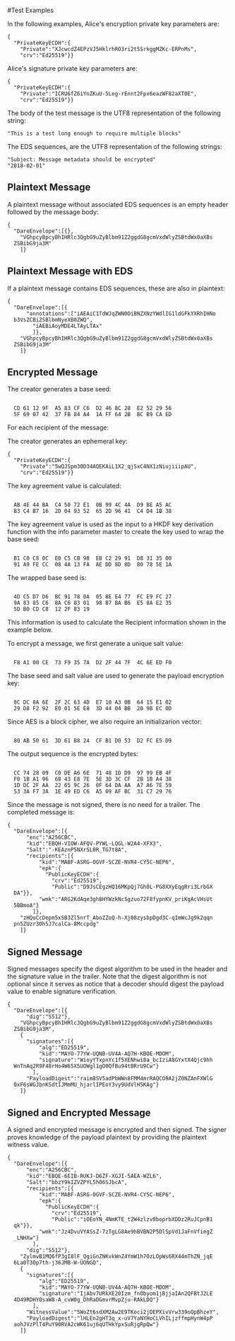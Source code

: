 
#Test Examples

In the following examples, Alice's encryption private key parameters are:

~~~~
{
  "PrivateKeyECDH":{
    "Private":"XJcwcdZ4EPzVJ5HklrhRO3ri2t5SrkggMZKc-ERPnMs",
    "crv":"Ed25519"}}
~~~~

 Alice's signature private key parameters are:

~~~~
{
  "PrivateKeyECDH":{
    "Private":"ICRU6fZ6iYnZKuU-5Leg-rEnnt2Fpx6eazWF82aXT0E",
    "crv":"Ed25519"}}
~~~~

The body of the test message is the UTF8 representation of the following string:

~~~~
"This is a test long enough to require multiple blocks"
~~~~

The EDS sequences, are the UTF8 representation of the following strings:

~~~~
"Subject: Message metadata should be encrypted"
"2018-02-01"
~~~~

## Plaintext Message

A plaintext message without associated EDS sequences is an empty header
followed by the message body:

~~~~
{
  "DareEnvelope":[{},
    "VGhpcyBpcyBhIHRlc3QgbG9uZyBlbm91Z2ggdG8gcmVxdWlyZSBtdWx0aXBs
  ZSBibG9ja3M"
    ]}
~~~~

## Plaintext Message with EDS

If a plaintext message contains EDS sequences, these are also in plaintext:

~~~~
{
  "DareEnvelope":[{
      "annotations":["iAEAiC1TdWJqZWN0OiBNZXNzYWdlIG1ldGFkYXRhIHNo
  b3VsZCBiZSBlbmNyeXB0ZWQ",
        "iAEBiAoyMDE4LTAyLTAx"
        ]},
    "VGhpcyBpcyBhIHRlc3QgbG9uZyBlbm91Z2ggdG8gcmVxdWlyZSBtdWx0aXBs
  ZSBibG9ja3M"
    ]}
~~~~

## Encrypted Message

The creator generates a base seed:

~~~~

  CD 61 12 9F  A5 83 CF C6  D2 46 BC 28  E2 52 29 56
  5F 69 07 42  37 FB 84 A4  1A FF 64 2B  BC B9 CA ED
~~~~

For each recipient of the message:

The creator generates an ephemeral key:

~~~~
{
  "PrivateKeyECDH":{
    "Private":"5wQJSpm30D34AQEKAiL1X2_qjSxC4NX1zNiujiiipAU",
    "crv":"Ed25519"}}
~~~~

The key agreement value is calculated:

~~~~

  AB 4E 44 BA  C4 50 72 E1  0B 99 4C 4A  D9 BE A5 AC
  B3 C4 B7 16  2D 04 93 52  65 2D 96 41  C4 D4 1B 38
~~~~

The key agreement value is used as the input to a HKDF key
derivation function with the info parameter 
master to create the key used to wrap the base seed:

~~~~

  B1 C0 C8 0C  E0 C5 CB 98  EB C2 29 91  D8 31 35 00
  91 A9 FE CC  08 4A 13 FA  AE DD 8D 8D  80 78 5E 1A
~~~~

The wrapped base seed is:

~~~~

  4D C5 D7 D6  BC 91 78 0A  05 8E E4 77  FC E9 FC 27
  9A 83 85 C6  8A C6 83 01  98 B7 BA B6  E5 8A E2 35
  5D B0 CD C8  12 2F 83 19
~~~~

This information is used to calculate the Recipient information
shown in the example below.

To encrypt a message, we first generate a unique salt value:


~~~~

  F8 A1 00 CE  73 F9 35 7A  D2 2F 44 7F  4C 6E ED F0
~~~~

The base seed and salt value are used to generate the payload encryption
key:

~~~~

  8C DC 8A 6E  2F 2C 63 4D  E7 10 A3 0B  64 15 E1 02
  29 D8 F2 92  E0 01 5E E8  3D 44 04 BB  20 9B EC 0D
~~~~

Since AES is a block cipher, we also require an initializarion vector:

~~~~

  80 AB 50 61  3D 61 B8 24  CF B1 D0 53  D2 FC E5 D9
~~~~

The output sequence is the encrypted bytes:

~~~~

  CC 74 28 09  C0 DE A6 6E  71 48 1D D9  97 99 EB 4F
  F0 1B A1 96  68 43 E8 7E  5E 3D 3C CF  2B 1B A4 38
  1D DC 2F AA  22 65 9C 26  0F 64 DA AA  A7 A6 7E 59
  53 3A F7 3A  1E 49 ED C6  A5 09 AF BC  31 C7 29 76
~~~~

Since the message is not signed, there is no need for a trailer.
The completed message is:

~~~~
{
  "DareEnvelope":[{
      "enc":"A256CBC",
      "kid":"EBQH-VIOW-AFQV-PYWL-LQGL-W2A4-XFX3",
      "Salt":"-KEAznP5NXrSL0R_TG7t8A",
      "recipients":[{
          "kid":"MABF-ASRG-OGVF-SCZE-NVR4-CY5C-NEP6",
          "epk":{
            "PublicKeyECDH":{
              "crv":"Ed25519",
              "Public":"D9JsCEgzHQ16MKpQj7Gh0L-PG8XXyEqgRri3LrbGX
  DA"}},
          "wmk":"ARG2KdAqe3gh8HYWzkNcSgzuo72F8fypnKV_priKgAcVHsUt
  5BBmoA"}
        ]},
    "zHQoCcDepm5xSB3Zl5nrT_AboZZoQ-h-Xj08zysbpDgd3C-qImWcJg9k2qqn
  pn5ZUzr3Oh5J7calCa-8Mccpdg"
    ]}
~~~~

## Signed Message

Signed messages specify the digest algorithm to be used in the header and
the signature value in the trailer. Note that the digest algorithm is not optional
since it serves as notice that a decoder should digest the payload value 
to enable signature verification.

~~~~
{
  "DareEnvelope":[{
      "dig":"S512"},
    "VGhpcyBpcyBhIHRlc3QgbG9uZyBlbm91Z2ggdG8gcmVxdWlyZSBtdWx0aXBs
  ZSBibG9ja3M",
    {
      "signatures":[{
          "alg":"ED25519",
          "kid":"MAYO-77YW-UQNB-UV4A-AQ7H-KBOE-MDOM",
          "signature":"WioyYTxpnYc1f5XENhwi8a_bcIziA8GYxtX4Qjc9hh
  WnTnAq2R9F48rHo4W65X5UOWgl1gO0QfBu94tBRrU9Cw"}
        ],
      "PayloadDigest":"raim8SV5adPbWWn8FMM4mrRAQCO9A2jZ0NZAnFXWlG
  0xF6sWGJbnKSdtIJMmMU_hjarlIPEoY3vy9UdVlH5KAg"}
    ]}
~~~~

## Signed and Encrypted Message

A signed and encrypted message is encrypted and then signed.
The signer proves knowledge of the payload plaintext by providing the
plaintext witness value.

~~~~
{
  "DareEnvelope":[{
      "enc":"A256CBC",
      "kid":"EBQE-6EIB-RUKJ-D6ZF-XGJI-5AEA-WZL6",
      "Salt":"bbzY9kIZVZPYL5h06SJbcA",
      "recipients":[{
          "kid":"MABF-ASRG-OGVF-SCZE-NVR4-CY5C-NEP6",
          "epk":{
            "PublicKeyECDH":{
              "crv":"Ed25519",
              "Public":"iOEoYN_4NmKTE_t2W4zlzv0boprbXDDz2RuJCpnB1
  qk"}},
          "wmk":"Jz4DvuVYASsZ-7zTgLG8Ae9hBVBN2P5DlSpVd1JaFnVfiegZ
  _LNHXw"}
        ],
      "dig":"S512"},
    "ZylmvB1MQ6fP3gI8lF_QgiGnZNKvkWnZ4YmW1h7OzLOpWs6RX44mThZN_jqE
  6La0T3Op7th-j36JMB-W-UONGQ",
    {
      "signatures":[{
          "alg":"ED25519",
          "kid":"MAYO-77YW-UQNB-UV4A-AQ7H-KBOE-MDOM",
          "signature":"IjAbv7URkXE20Izm_fnObyom1jBjjaIAn2QFBtJ2LE
  4D49RDHY0saW8-A_cvW0g_DhRaDGmvrMvpZju-RAkLDQ"}
        ],
      "WitnessValue":"5WoZt6sdXM2Aw2E9TKoci2jDEPXivVrw339oQpBhzeY",
      "PayloadDigest":"lHLEn2gHT3q_x-uV7YaNYHoCLVhILjzffmpHynW4pP
  aohJVzPlT4PuY90RVA2cWK61uj6qUTHkYpxSuRjgRpQw"}
    ]}
~~~~


